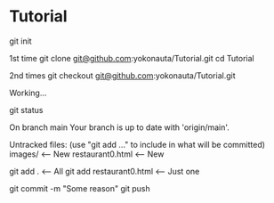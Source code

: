 # Tutorial

git init

1st time
git clone git@github.com:yokonauta/Tutorial.git
cd Tutorial

2nd times
git checkout git@github.com:yokonauta/Tutorial.git

Working...

git status

On branch main
Your branch is up to date with 'origin/main'.

Untracked files:
  (use "git add <file>..." to include in what will be committed)
	images/           <-- New
	restaurant0.html  <-- New
	
git add .                 <-- All
git add restaurant0.html  <-- Just one

git commit -m "Some reason"
git push
